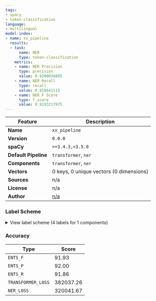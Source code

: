 ```yaml
---
tags:
- spacy
- token-classification
language:
- multilingual
model-index:
- name: xx_pipeline
  results:
  - task:
      name: NER
      type: token-classification
    metrics:
    - name: NER Precision
      type: precision
      value: 0.9200034895
    - name: NER Recall
      type: recall
      value: 0.918641115
    - name: NER F Score
      type: f_score
      value: 0.9193217975
---
```

| Feature | Description |
| --- | --- |
| **Name** | `xx_pipeline` |
| **Version** | `0.0.0` |
| **spaCy** | `>=3.4.3,<3.5.0` |
| **Default Pipeline** | `transformer`, `ner` |
| **Components** | `transformer`, `ner` |
| **Vectors** | 0 keys, 0 unique vectors (0 dimensions) |
| **Sources** | n/a |
| **License** | n/a |
| **Author** | [n/a]() |

### Label Scheme

<details>

<summary>View label scheme (4 labels for 1 components)</summary>

| Component | Labels |
| --- | --- |
| **`ner`** | `INV_CAMO`, `LEETSPEAK`, `MIX`, `PUNCT_CAMO` |

</details>

### Accuracy

| Type | Score |
| --- | --- |
| `ENTS_F` | 91.93 |
| `ENTS_P` | 92.00 |
| `ENTS_R` | 91.86 |
| `TRANSFORMER_LOSS` | 382037.26 |
| `NER_LOSS` | 320041.67 |
